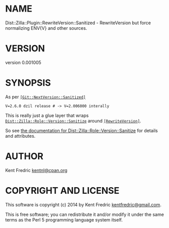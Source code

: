 # NAME

Dist::Zilla::Plugin::RewriteVersion::Sanitized - RewriteVersion but force normalizing ENV{V} and other sources.

# VERSION

version 0.001005

# SYNOPSIS

As per [`[Git::NextVersion::Sanitized]`](https://metacpan.org/pod/Dist::Zilla::Plugin::Git::NextVersion::Sanitized)

    V=2.6.0 dzil release # -> V=2.006000 interally

This is really just a glue layer that wraps [`Dist::Zilla::Role::Version::Sanitize`](https://metacpan.org/pod/Dist::Zilla::Role::Version::Sanitize)
around [`[RewriteVersion]`](https://metacpan.org/pod/Dist::Zilla::Plugin::RewriteVersion).

So see [the documentation for Dist::Zilla::Role::Version::Sanitize](https://metacpan.org/pod/Dist::Zilla::Role::Version::Sanitize) for details and
attributes.

# AUTHOR

Kent Fredric <kentnl@cpan.org>

# COPYRIGHT AND LICENSE

This software is copyright (c) 2014 by Kent Fredric <kentfredric@gmail.com>.

This is free software; you can redistribute it and/or modify it under
the same terms as the Perl 5 programming language system itself.
